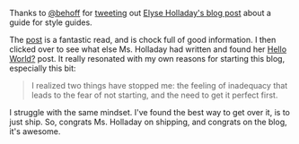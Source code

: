 Thanks to [@behoff](http://twitter.com/behoff) for [tweeting](http://twitter.com/behoff/status/226298234467930112) out [Elyse Holladay's blog post](http://www.elyseholladay.com/2012/07/16/style-guide-guide.html) about a guide for style guides.

The [post](http://www.elyseholladay.com/2012/07/16/style-guide-guide.html) is a fantastic read, and is chock full of good information. I then clicked over to see what else Ms. Holladay had written and found her [Hello World?](http://www.elyseholladay.com/2012/07/10/hello-world.html) post. It really resonated with my own reasons for starting this blog, especially this bit:

> I realized two things have stopped me: the feeling of inadequacy that leads to the fear of not starting, and the need to get it perfect first.

I struggle with the same mindset. I've found the best way to get over it, is to just ship. So, congrats Ms. Holladay on shipping, and congrats on the blog, it's awesome.
